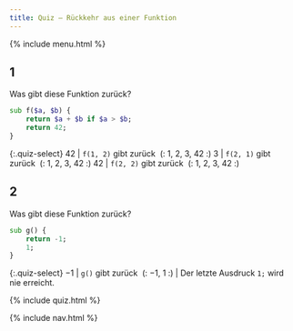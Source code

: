 ```yaml
---
title: Quiz — Rückkehr aus einer Funktion
---
```


{% include menu.html %}

## 1

Was gibt diese Funktion zurück?

```raku
sub f($a, $b) {
    return $a + $b if $a > $b;
    return 42;
}
```

{:.quiz-select}
42 | `f(1, 2)` gibt zurück&nbsp; (: 1, 2, 3, 42 :)
3 | `f(2, 1)` gibt zurück&nbsp; (: 1, 2, 3, 42 :)
42 | `f(2, 2)` gibt zurück&nbsp; (: 1, 2, 3, 42 :)

## 2

Was gibt diese Funktion zurück?

```raku
sub g() {
    return -1;
    1;
}
```

{:.quiz-select}
−1 | `g()` gibt zurück&nbsp; (: −1, 1 :) | Der letzte Ausdruck `1;` wird nie erreicht.


{% include quiz.html %}

{% include nav.html %}